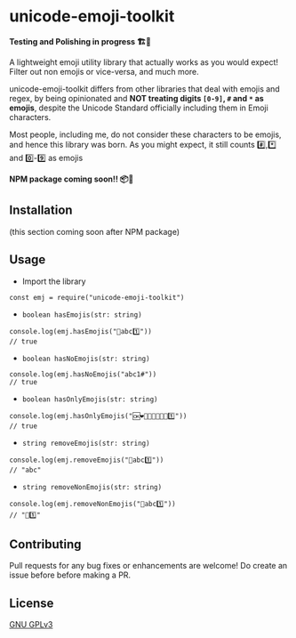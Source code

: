 # unicode-emoji-toolkit

**Testing and Polishing in progress 🏗🚧** 

A lightweight emoji utility library that actually works as you would expect! Filter out non emojis or vice-versa, and much more.

unicode-emoji-toolkit differs from other libraries that deal with emojis and regex, by being opinionated and **NOT treating digits `[0-9]`, `#` and `*` as emojis**, despite the Unicode Standard officially including them in Emoji characters.

Most people, including me, do not consider these characters to be emojis, and hence this library was born. As you might expect, it still counts #️⃣,*️⃣ and 0️⃣-9️⃣ as emojis

**NPM package coming soon!! 📦📜**

## Installation

(this section coming soon after NPM package)

## Usage

- Import the library

```
const emj = require("unicode-emoji-toolkit")
```

- `boolean hasEmojis(str: string)`

```
console.log(emj.hasEmojis("💜abc1️⃣"))
// true
```

- `boolean hasNoEmojis(str: string)`

```
console.log(emj.hasNoEmojis("abc1#"))
// true
```

- `boolean hasOnlyEmojis(str: string)`

```
console.log(emj.hasOnlyEmojis("🆗❤🧡💛💲💚💝💜1️⃣"))
// true
```

- `string removeEmojis(str: string)`

```
console.log(emj.removeEmojis("💜abc1️⃣"))
// "abc"
```

- `string removeNonEmojis(str: string)`
  
```
console.log(emj.removeNonEmojis("💜abc1️⃣"))
// "💜1️⃣"
```

## Contributing

Pull requests for any bug fixes or enhancements are welcome! Do create an issue before before making a PR.

## License

[GNU GPLv3](https://choosealicense.com/licenses/gpl-3.0/)